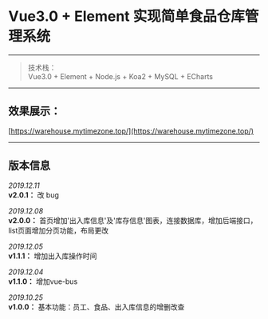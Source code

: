 # Vue3.0 + Element 实现简单食品仓库管理系统     

---
>技术栈：   
Vue3.0 + Element + Node.js + Koa2 + MySQL + ECharts   

---
## 效果展示：  
[https://warehouse.mytimezone.top/](https://warehouse.mytimezone.top/)    

---
## 版本信息   

*2019.12.11*     
**v2.0.1：** 改 bug

*2019.12.08*     
**v2.0.0：** 首页增加'出入库信息'及'库存信息'图表，连接数据库，增加后端接口，list页面增加分页功能，布局更改    

*2019.12.05*   
**v1.1.1：** 增加出入库操作时间   

*2019.12.04*   
**v1.1.0：** 增加vue-bus   

*2019.10.25*   
**v1.0.0：** 基本功能：员工、食品、出入库信息的增删改查   